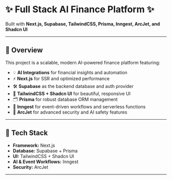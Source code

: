 # ✨ Full Stack AI Finance Platform ✨

Built with **Next.js, Supabase, TailwindCSS, Prisma, Inngest, ArcJet, and Shadcn UI**

---

## 🚀 **Overview**

This project is a scalable, modern AI-powered finance platform featuring:

- 💡 **AI Integrations** for financial insights and automation  
- ⚡ **Next.js** for SSR and optimized performance  
- 🛠️ **Supabase** as the backend database and auth provider  
- 🎨 **TailwindCSS + Shadcn UI** for beautiful, responsive UI  
- 🗂️ **Prisma** for robust database ORM management  
- 🧩 **Inngest** for event-driven workflows and serverless functions  
- 🔐 **ArcJet** for advanced security and AI safety features

---

## 📂 **Tech Stack**

- **Framework:** Next.js
- **Database:** Supabase + Prisma
- **UI:** TailwindCSS + Shadcn UI
- **AI & Event Workflows:** Inngest
- **Security:** ArcJet

---


